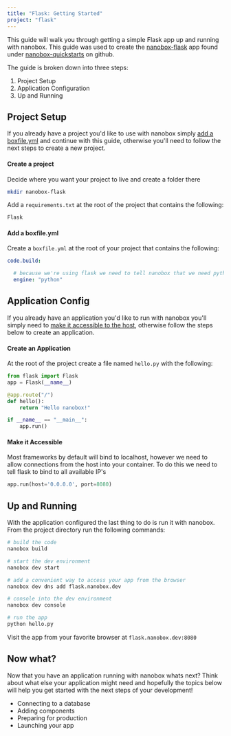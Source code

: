 ```yaml
---
title: "Flask: Getting Started"
project: "flask"
---
```


This guide will walk you through getting a simple Flask app up and running with nanobox. This guide was used to create the [nanobox-flask](https://github.com/nanobox-quickstarts/nanobox-flask) app found under [nanobox-quickstarts](https://github.com/nanobox-quickstarts) on github.

The guide is broken down into three steps:

1. Project Setup
2. Application Configuration
3. Up and Running

## Project Setup
If you already have a project you'd like to use with nanobox simply [add a boxfile.yml](#add-a-boxfile-yml) and continue with this guide, otherwise you'll need to follow the next steps to create a new project.

#### Create a project
Decide where you want your project to live and create a folder there

```bash
mkdir nanobox-flask
```

Add a `requirements.txt` at the root of the project that contains the following:

```python
Flask
```

#### Add a boxfile.yml
Create a `boxfile.yml` at the root of your project that contains the following:

```yaml
code.build:

  # because we're using flask we need to tell nanobox that we need python in our container
  engine: "python"
```

## Application Config
If you already have an application you'd like to run with nanobox you'll simply need to [make it accessible to the host](#make-it-accessible), otherwise follow the steps below to create an application.

#### Create an Application
At the root of the project create a file named `hello.py` with the following:

```python
from flask import Flask
app = Flask(__name__)

@app.route("/")
def hello():
    return "Hello nanobox!"

if __name__ == "__main__":
    app.run()
```

#### Make it Accessible
Most frameworks by default will bind to localhost, however we need to allow connections from the host into your container. To do this we need to tell flask to bind to all available IP's

```python
app.run(host='0.0.0.0', port=8080)
```

## Up and Running
With the application configured the last thing to do is run it with nanobox. From the project directory run the following commands:

```bash
# build the code
nanobox build

# start the dev environment
nanobox dev start

# add a convenient way to access your app from the browser
nanobox dev dns add flask.nanobox.dev

# console into the dev environment
nanobox dev console

# run the app
python hello.py
```

Visit the app from your favorite browser at `flask.nanobox.dev:8080`

## Now what?
Now that you have an application running with nanobox whats next? Think about what else your application might need and hopefully the topics below will help you get started with the next steps of your development!

* Connecting to a database
* Adding components
* Preparing for production
* Launching your app
